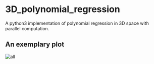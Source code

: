 # 3D_polynomial_regression

A python3 implementation of polynomial regression in 3D space with parallel computation.

## An exemplary plot
![all](https://user-images.githubusercontent.com/97832575/230439600-2d2898b0-ac86-448f-861b-817f0215c4b2.png)
